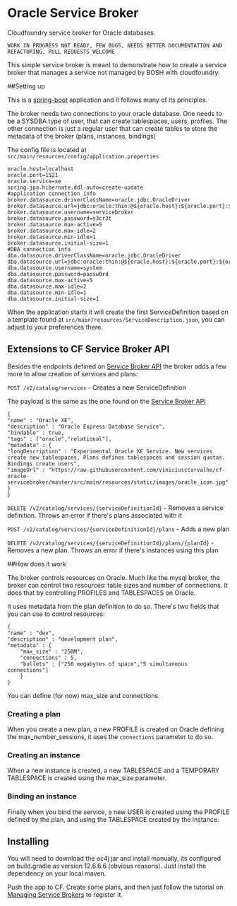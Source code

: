 # Oracle Service Broker

Cloudfoundry service broker for Oracle databases.

`WORK IN PROGRESS NOT READY, FEW BUGS, NEEDS BETTER DOCUMENTATION AND REFACTORING. PULL REQUESTS WELCOME`	

This simple service broker is meant to demonstrate how to create a service broker that manages a service not managed by BOSH with cloudfoundry.

##Setting up

This is a [spring-boot](http://projects.spring.io/spring-boot/) application and it follows many of its principles.

The broker needs two connections to your oracle database. One needs to be a SYSDBA type of user, that can create tablespaces, users, profiles. The
other connection is just a regular user that can create tables to store the metadata of the broker (plans, instances, bindings)

The config file is located at `src/main/resources/config/application.properties`

```
oracle.host=localhost
oracle.port=1521
oracle.service=xe
spring.jpa.hibernate.ddl-auto=create-update
#application connection info
broker.datasource.driverClassName=oracle.jdbc.OracleDriver
broker.datasource.url=jdbc:oracle:thin:@${oracle.host}:${oracle.port}:${oracle.service}
broker.datasource.username=servicebroker
broker.datasource.password=s3cr3t
broker.datasource.max-active=5
broker.datasource.max-idle=2
broker.datasource.min-idle=1
broker.datasource.initial-size=1
#DBA connection info
dba.datasource.driverClassName=oracle.jdbc.OracleDriver
dba.datasource.url=jdbc:oracle:thin:@${oracle.host}:${oracle.port}:${oracle.service}
dba.datasource.username=system
dba.datasource.password=passw0rd
dba.datasource.max-active=5
dba.datasource.max-idle=2
dba.datasource.min-idle=1
dba.datasource.initial-size=1

```

When the application starts it will create the first ServiceDefinition based on a template found at `src/main/resources/ServiceDescription.json`, you can 
adjust to your preferences there.

## Extensions to CF Service Broker API

Besides the endpoints defined on [Service Broker API](http://docs.cloudfoundry.org/services/api.html) the broker adds a few more to allow creation of services and plans:

`POST /v2/catalog/services` - Creates a new ServiceDefinition

The payload is the same as the one found on the [Service Broker API](http://docs.cloudfoundry.org/services/api.html)

```
{
"name" : "Oracle XE",
"description" : "Oracle Express Database Service",
"bindable" : true,
"tags" : ["oracle","relational"],
"metadata" : {
"longDescription" : "Experimental Oracle XE Service. New services create new tablespaces, Plans defines tablespaces and session quotas. Bindings create users",
"imageUrl" : "https://raw.githubusercontent.com/viniciusccarvalho/cf-oracle-servicebroker/master/src/main/resources/static/images/oracle_icon.jpg"
}
}
```

`DELETE /v2/catalog/services/{serviceDefinitionId}` - Removes a service definition. Throws an error if there's plans associated with it

`POST /v2/catalog/services/{serviceDefinitionId}/plans` - Adds a new plan

`DELETE /v2/catalog/services/{serviceDefinitionId}/plans/{planId}` - Removes a new plan. Throws an error if there's instances using this plan

##How does it work

The broker controls resources on Oracle. Much like the mysql broker, the broker can control two resources: table sizes and number of connections. It does that by
controlling PROFILES and TABLESPACES on Oracle.

It uses metadata from the plan definition to do so. There's two fields that you can use to control resources:

```
{
"name" : "dev",
"description" : "development plan",
"metadata" : {
    "max_size" : "250M",
    "connections" : 5,
    "bullets" : ["250 megabytes of space","5 simultaneous connections"]
    }
}
```
You can define (for now) max_size and connections.

### Creating a plan

When you create a new plan, a new PROFILE is created on Oracle defining the max_number_sessions, it uses the `connections` parameter to do so.

### Creating an instance

When a new instance is created, a new TABLESPACE and a TEMPORARY TABLESPACE is created using the max_size parameter.

### Binding an instance

Finally when you bind the service, a new USER is created using the PROFILE defined by the plan, and using the TABLESPACE created by the instance.

## Installing

You will need to download the oc4j jar and install manually, its configured on build.gradle as version 12.6.6.6 (obvious reasons). Just install the dependency
on your local maven.

Push the app to CF. Create some plans, and then just follow the tutorial on [Managing Service Brokers](http://docs.cloudfoundry.org/services/managing-service-brokers.html) to register it.


